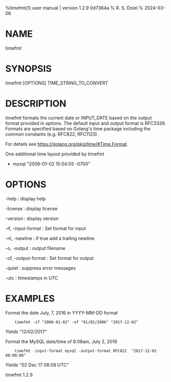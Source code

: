 %timefmt(1) user manual | version 1.2.9 0d7364a
% R. S. Doiel
% 2024-03-06

# NAME

timefmt

# SYNOPSIS

timefmt [OPTIONS] TIME_STRING_TO_CONVERT

# DESCRIPTION

timefmt formats the current date or INPUT_DATE based on the output
format provided in options. The default input and  output format is
RFC3339.  Formats are specified based on Golang's time package including
the common constants (e.g. RFC822, RFC1123). 

For details see https://golang.org/pkg/time/#Time.Format.

One additional time layout provided by timefmt 
 
- mysql "2006-01-02 15:04:05 -0700"

# OPTIONS

-help
: display help

-license
: display license

-version
: display version

-if, -input-format
: Set format for input

-nl, -newline
: if true add a trailing newline

-o, -output
: output filename

-of, -output-format
: Set format for output

-quiet
: suppress error messages

-utc
: timestamps in UTC


# EXAMPLES

Format the date July, 7, 2016 in YYYY-MM-DD format

~~~
    timefmt -if "2006-01-02" -of "01/02/2006" "2017-12-02"
~~~

Yields "12/02/2017"

Format the MySQL date/time of 8:08am, July 2, 2016

~~~
    timefmt -input-format mysql -output-format RFC822  "2017-12-02 08:08:08"
~~~

Yields "02 Dec 17 08:08 UTC"

timefmt 1.2.9

